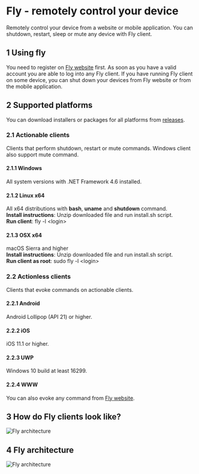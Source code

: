 # Fly - remotely control your device
Remotely control your device from a website or mobile application. You can shutdown, restart, sleep or mute any device with Fly client.

## 1 Using fly
You need to register on [Fly website](https://fly.starekit.cz/) first. As soon as you have a valid account you are able to log into any Fly client. If you have running Fly client on some device, you can shut down your devices from Fly website or from the mobile application.

## 2 Supported platforms
You can download installers or packages for all platforms from [releases](https://github.com/starek4/fly/releases/latest).

### 2.1 Actionable clients
Clients that perform shutdown, restart or mute commands. Windows client also support mute command.

#### 2.1.1 Windows
All system versions with .NET Framework 4.6 installed.

#### 2.1.2 Linux x64
All x64 distributions with **bash**, **uname** and **shutdown** command.<br />
**Install instructions**: Unzip downloaded file and run install.sh script.<br />
**Run client**: fly -l \<login\>

#### 2.1.3 OSX x64
macOS Sierra and higher<br />
**Install instructions**: Unzip downloaded file and run install.sh script.<br />
**Run client as root**: sudo fly -l \<login\>

### 2.2 Actionless clients
Clients that evoke commands on actionable clients.

#### 2.2.1 Android
Android Lollipop (API 21) or higher.

#### 2.2.2 iOS
iOS 11.1 or higher.

#### 2.2.3 UWP
Windows 10 build at least 16299.

#### 2.2.4 WWW
You can also evoke any command from [Fly website](https://fly.starekit.cz/).

## 3 How do Fly clients look like?
![Fly architecture](https://starekit.cz/git/fly_wide.png)

## 4 Fly architecture
![Fly architecture](https://starekit.cz/git/fly_architecture_v24.png)
